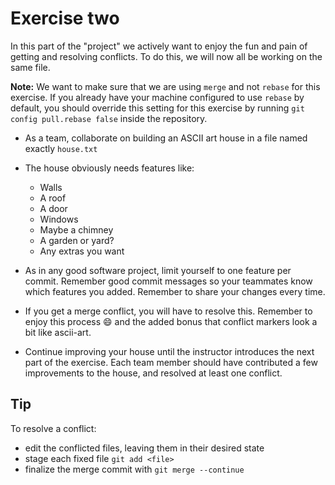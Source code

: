 # Exercise two

In this part of the "project" we actively want to enjoy the fun and pain of getting and resolving conflicts. To do this, we will now all be working on the same file.

**Note:** We want to make sure that we are using `merge` and not `rebase` for this exercise. If you already have your machine configured to use `rebase` by default, you should override this setting for this exercise by running `git config pull.rebase false` inside the repository.

* As a team, collaborate on building an ASCII art house in a file named exactly `house.txt`
* The house obviously needs features like:
  * Walls
  * A roof
  * A door
  * Windows
  * Maybe a chimney
  * A garden or yard?
  * Any extras you want

* As in any good software project, limit yourself to one feature per commit. Remember good commit messages so your teammates know which features you added. Remember to share your changes every time.

* If you get a merge conflict, you will have to resolve this. Remember to enjoy this process :smile: and the added bonus that conflict markers look a bit like ascii-art.

* Continue improving your house until the instructor introduces the next part of the exercise. Each team member should have contributed a few improvements to the house, and resolved at least one conflict.

## Tip

To resolve a conflict:

* edit the conflicted files, leaving them in their desired state
* stage each fixed file `git add <file>`
* finalize the merge commit with `git merge --continue`
